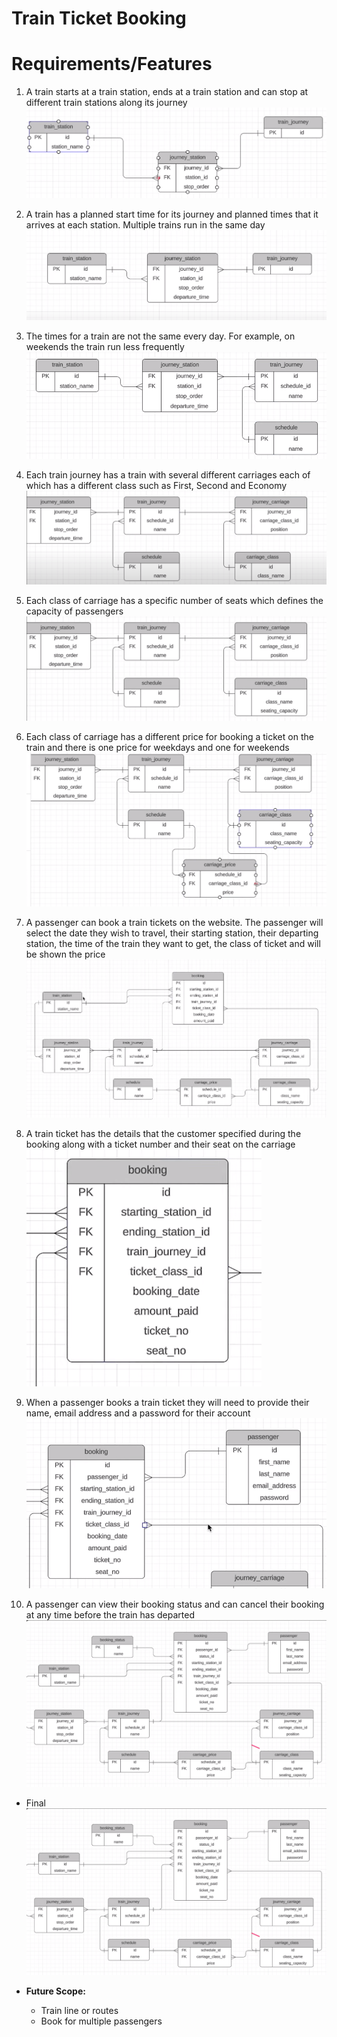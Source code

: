 # Train Ticket Booking

# Requirements/Features

1. A train starts at a train station, ends at a train station and can stop at different train stations along its journey
![Alt text](/images/train.png?raw=true "Optional Title")

2. A train has a planned start time for its journey and planned times that it arrives at each station. Multiple trains run in the same day
![Alt text](/images/train1.png?raw=true "Optional Title")

3. The times for a train are not the same every day. For example, on weekends the train run less frequently
![Alt text](/images/train2.png?raw=true "Optional Title")

4. Each train journey has a train with several different carriages each of which has a different class such as First, Second and Economy
![Alt text](/images/train3.png?raw=true "Optional Title")

5. Each class of carriage has a specific number of seats which defines the capacity of passengers
![Alt text](/images/train4.png?raw=true "Optional Title")

6. Each class of carriage has a different price for booking a ticket on the train and there is one price for weekdays and one for weekends
![Alt text](/images/train5.png?raw=true "Optional Title")

7. A passenger can book a train tickets on the website. The passenger will select the date they wish to travel, their starting station, their departing station, the time of the train they want to get, the class of ticket and will be shown the price
![Alt text](/images/train6.png?raw=true "Optional Title")

8. A train ticket has the details that the customer specified during the booking along with a ticket number and their seat on the carriage
![Alt text](/images/train7.png?raw=true "Optional Title")

9. When a passenger books a train ticket they will need to provide their name, email address and a password for their account
![Alt text](/images/train8.png?raw=true "Optional Title")

10. A passenger can view their booking status and can cancel their booking at any time before the train has departed
![Alt text](/images/train9.png?raw=true "Optional Title")

- Final
![Alt text](/images/train9.png?raw=true "Optional Title")

- **Future Scope:**
    - Train line or routes
    - Book for multiple passengers